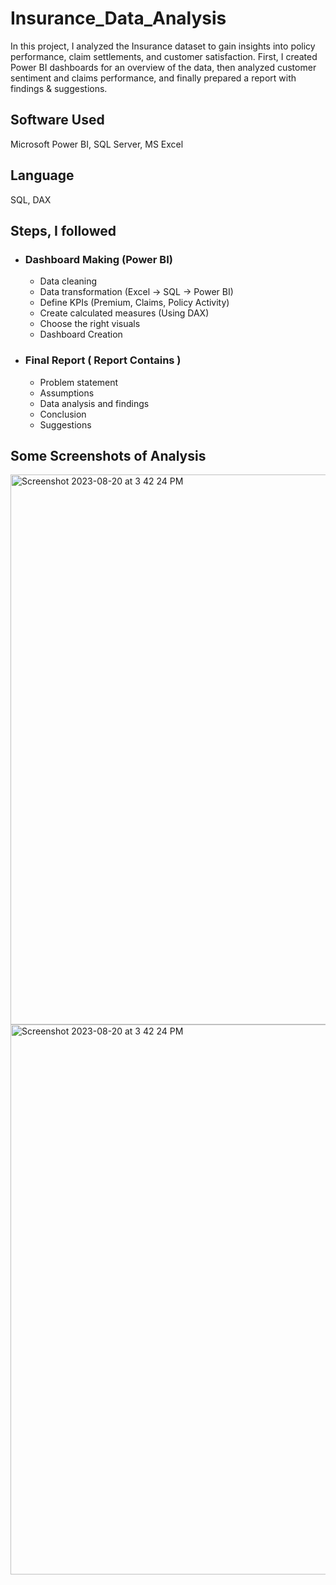 # Insurance_Data_Analysis
In this project, I analyzed the Insurance dataset to gain insights into policy performance, claim settlements, and customer satisfaction.
First, I created Power BI dashboards for an overview of the data, then analyzed customer sentiment and claims performance, and finally prepared a report with findings & suggestions.

## Software  Used
  Microsoft Power BI, SQL Server, MS Excel
  
## Language 
  SQL, DAX
    
## Steps, I followed 
 
- ### Dashboard Making (Power BI)

  - Data cleaning 
  - Data transformation (Excel → SQL → Power BI)
  - Define KPIs (Premium, Claims, Policy Activity)
  - Create calculated measures (Using DAX)
  - Choose the right visuals 
  - Dashboard Creation

- ### Final Report ( Report Contains )

  - Problem statement 
  - Assumptions 
  - Data analysis and findings 
  - Conclusion 
  - Suggestions

## Some Screenshots of Analysis
<img width="880" alt="Screenshot 2023-08-20 at 3 42 24 PM" src="https://github.com/user-attachments/assets/4f428d84-1132-4d77-9e00-253409bb92da">
<img width="880" alt="Screenshot 2023-08-20 at 3 42 24 PM" src="https://github.com/user-attachments/assets/4f428d84-1132-4d77-9e00-253409bb92da">

